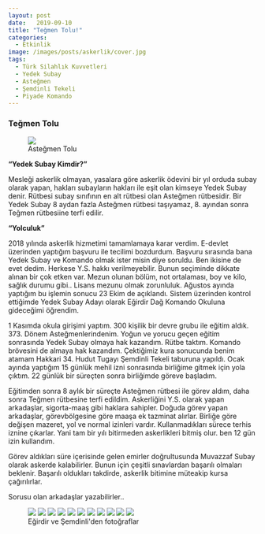 ```yaml
---
layout: post
date:   2019-09-10
title: "Teğmen Tolu!"
categories:
  - Etkinlik
image: /images/posts/askerlik/cover.jpg
tags:
  - Türk Silahlık Kuvvetleri
  - Yedek Subay
  - Asteğmen
  - Şemdinli Tekeli
  - Piyade Komando
---
```


### Teğmen Tolu

<figure class="figure">
    <a href="/images/posts/askerlik/foto1.jpg"><img src="/images/posts/askerlik/foto1.jpg"></a>
    <figcaption>Asteğmen Tolu</figcaption>
</figure>

<strong> “Yedek Subay Kimdir?” </strong>

Mesleği askerlik olmayan, yasalara göre askerlik ödevini bir yıl orduda subay olarak yapan, hakları subayların hakları ile eşit olan kimseye Yedek Subay denir. Rütbesi subay sınıfının en alt rütbesi olan Asteğmen rütbesidir. Bir Yedek Subay 8 aydan fazla Asteğmen rütbesi taşıyamaz, 8. ayından sonra Teğmen rütbesiine terfi edilir.

<strong> “Yolculuk” </strong>

2018 yılında askerlik hizmetimi tamamlamaya karar verdim. E-devlet üzerinden yaptığım başvuru ile tecilimi bozdurdum. Başvuru sırasında bana Yedek Subay ve Komando olmak ister misin diye soruldu. Ben ikisine de evet dedim. Herkese Y.S. hakkı verilmeyebilir. Bunun seçiminde dikkate alınan bir çok etken var. Mezun olunan bölüm, not ortalaması, boy ve kilo, sağlık durumu gibi.. Lisans mezunu olmak zorunluluk. Ağustos ayında yaptığım bu işlemin sonucu 23 Ekim de açıklandı. Sistem üzerinden kontrol ettiğimde Yedek Subay Adayı olarak Eğirdir Dağ Komando Okuluna gideceğimi öğrendim.

1 Kasımda okula girişimi yaptım. 300 kişilik bir devre grubu ile eğitim aldık. 373. Dönem Asteğmenlerindenim. Yoğun ve yorucu geçen eğitim sonrasında Yedek Subay olmaya hak kazandım. Rütbe taktım. Komando brövesini de almaya hak kazandım. Çektiğimiz kura sonucunda benim atamam Hakkari 34. Hudut Tugayı Şemdinli Tekeli taburuna yapıldı. Ocak ayında yaptığım 15 günlük mehil izni sonrasında birliğime gitmek için yola çıktım. 22 günlük bir süreçten sonra birliğimde göreve başladım. 

Eğitimden sonra 8 aylık bir süreçte Asteğmen rütbesi ile görev aldım, daha sonra Teğmen rütbesine terfi edildim. Askerliğini Y.S. olarak yapan arkadaşlar, sigorta-maaş gibi haklara sahipler. Doğuda görev yapan arkadaşlar, görevbölgesine göre maaşa ek tazminat alırlar. Birliğe göre değişen mazeret, yol ve normal izinleri vardır. Kullanmadıkları sürece terhis iznine çıkarlar. Yani tam bir yılı bitirmeden askerlikleri bitmiş olur. ben 12 gün izin kullandım.

Görev aldıkları süre içerisinde gelen emirler doğrultusunda Muvazzaf Subay olarak askerde kalabilirler. Bunun için çeşitli sınavlardan başarılı olmaları beklenir. Başarılı oldukları takdirde, askerlik bitimine müteakip kursa çağırılırlar.

Sorusu olan arkadaşlar yazabilirler..




<figure class="half">
    <a href="/images/posts/askerlik/foto2.jpg"><img src="/images/posts/askerlik/foto2.jpg"></a>
    <a href="/images/posts/askerlik/foto3.jpg"><img src="/images/posts/askerlik/foto3.jpg"></a>
    <a href="/images/posts/askerlik/foto4.jpg"><img src="/images/posts/askerlik/foto4.jpg"></a>
    <a href="/images/posts/askerlik/foto5.jpg"><img src="/images/posts/askerlik/foto5.jpg"></a>
    <a href="/images/posts/askerlik/foto6.jpg"><img src="/images/posts/askerlik/foto6.jpg"></a>
    <a href="/images/posts/askerlik/foto7.jpg"><img src="/images/posts/askerlik/foto7.jpg"></a>
    <a href="/images/posts/askerlik/foto8.jpg"><img src="/images/posts/askerlik/foto8.jpg"></a>
    <a href="/images/posts/askerlik/foto9.jpg"><img src="/images/posts/askerlik/foto9.jpg"></a>
    <a href="/images/posts/askerlik/foto10.jpg"><img src="/images/posts/askerlik/foto10.jpg"></a>
    <a href="/images/posts/askerlik/foto11.jpg"><img src="/images/posts/askerlik/foto11.jpg"></a>
    <a href="/images/posts/askerlik/foto12.jpg"><img src="/images/posts/askerlik/foto12.jpg"></a>
    <figcaption>Eğirdir ve Şemdinli'den fotoğraflar</figcaption>
</figure>